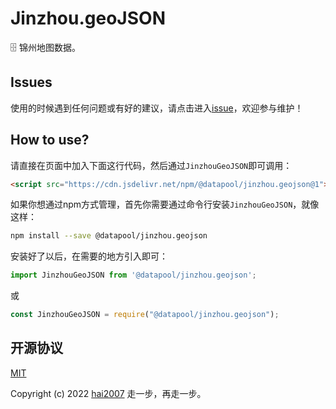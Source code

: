 # Jinzhou.geoJSON
🗄️ 锦州地图数据。

## Issues
使用的时候遇到任何问题或有好的建议，请点击进入[issue](https://github.com/hai2007/datapool/issues)，欢迎参与维护！

## How to use?

请直接在页面中加入下面这行代码，然后通过```JinzhouGeoJSON```即可调用：

```html
<script src="https://cdn.jsdelivr.net/npm/@datapool/jinzhou.geojson@1"></script>
```

如果你想通过npm方式管理，首先你需要通过命令行安装``````JinzhouGeoJSON``````，就像这样：

```bash
npm install --save @datapool/jinzhou.geojson
```

安装好了以后，在需要的地方引入即可：

```js
import JinzhouGeoJSON from '@datapool/jinzhou.geojson';
```

或

```js
const JinzhouGeoJSON = require("@datapool/jinzhou.geojson");
```

开源协议
---------------------------------------
[MIT](https://github.com/hai2007/datapool/blob/master/LICENSE)

Copyright (c) 2022 [hai2007](https://hai2007.gitee.io/sweethome/) 走一步，再走一步。
